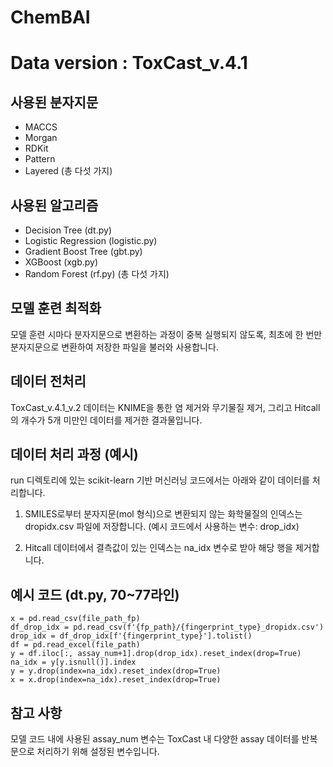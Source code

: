 # ChemBAI
Data version : ToxCast_v.4.1
==========================


사용된 분자지문
-------------
- MACCS
- Morgan
- RDKit
- Pattern
- Layered
(총 다섯 가지)

사용된 알고리즘
-------------
- Decision Tree (dt.py)
- Logistic Regression (logistic.py)
- Gradient Boost Tree (gbt.py)
- XGBoost (xgb.py)
- Random Forest (rf.py)
(총 다섯 가지)

모델 훈련 최적화
----------------
모델 훈련 시마다 분자지문으로 변환하는 과정이 중복 실행되지 않도록, 최초에 한 번만 분자지문으로 변환하여 저장한 파일을 불러와 사용합니다.

데이터 전처리
-------------
ToxCast_v.4.1_v.2 데이터는 KNIME을 통한 염 제거와 무기물질 제거, 그리고 Hitcall의 개수가 5개 미만인 데이터를 제거한 결과물입니다.

데이터 처리 과정 (예시)
------------------------
run 디렉토리에 있는 scikit-learn 기반 머신러닝 코드에서는 아래와 같이 데이터를 처리합니다.

  1. SMILES로부터 분자지문(mol 형식)으로 변환되지 않는 화학물질의 인덱스는 dropidx.csv 파일에 저장합니다.
     (예시 코드에서 사용하는 변수: drop_idx)
     
  2. Hitcall 데이터에서 결측값이 있는 인덱스는 na_idx 변수로 받아 해당 행을 제거합니다.

예시 코드 (dt.py, 70~77라인)
----------------------------
    x = pd.read_csv(file_path_fp)
    df_drop_idx = pd.read_csv(f'{fp_path}/{fingerprint_type}_dropidx.csv')
    drop_idx = df_drop_idx[f'{fingerprint_type}'].tolist()
    df = pd.read_excel(file_path)
    y = df.iloc[:, assay_num+1].drop(drop_idx).reset_index(drop=True)
    na_idx = y[y.isnull()].index
    y = y.drop(index=na_idx).reset_index(drop=True)
    x = x.drop(index=na_idx).reset_index(drop=True)

참고 사항
----------
모델 코드 내에 사용된 assay_num 변수는 ToxCast 내 다양한 assay 데이터를 반복문으로 처리하기 위해 설정된 변수입니다.